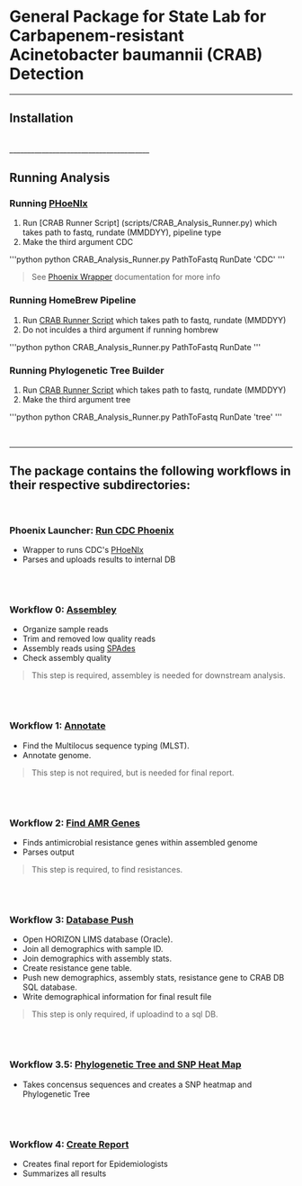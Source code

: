 
# General Package for State Lab for Carbapenem-resistant Acinetobacter baumannii (CRAB) Detection
_______________________________________

## Installation

<br />
_______________________________________

## Running Analysis

### Running [PHoeNIx](https://github.com/CDCgov/phoenix)
  1. Run [CRAB Runner Script] (scripts/CRAB_Analysis_Runner.py) which takes path to fastq, rundate (MMDDYY), pipeline type
  2. Make the third argument CDC

'''python 
  python CRAB_Analysis_Runner.py PathToFastq RunDate 'CDC'
'''
 
 > See [Phoenix Wrapper](docs/WF_Phoenix.md) documentation for more info

### Running HomeBrew Pipeline
  1. Run [CRAB Runner Script](scripts/CRAB_Analysis_Runner.py) which takes path to fastq, rundate (MMDDYY)
  2. Do not inculdes a third argument if running hombrew

'''python 
  python CRAB_Analysis_Runner.py PathToFastq RunDate
'''

### Running Phylogenetic Tree Builder
  1. Run [CRAB Runner Script](scripts/CRAB_Analysis_Runner.py) which takes path to fastq, rundate (MMDDYY)
  2. Make the third argument tree

'''python 
  python CRAB_Analysis_Runner.py PathToFastq RunDate 'tree'
'''

<br />


_______________________________________

## The package contains the following workflows in their respective subdirectories:

<br />

### **Phoenix Launcher:** [Run CDC Phoenix](docs/WF_Phoenix.md)
 - Wrapper to runs CDC's [PHoeNIx](https://github.com/CDCgov/phoenix)
 - Parses and uploads results to internal DB  

<br />
<br />

### **Workflow 0:** [Assembley](docs/WF_0_Assembler.md)
 - Organize sample reads
 - Trim and removed low quality reads
 - Assembly reads using [SPAdes](https://github.com/ablab/spades)
 - Check assembly quality  

  > This step is required, assembley is needed for downstream analysis.<br>

<br />
<br />

### **Workflow 1:** [Annotate](docs/WF_1_Annotate.md)
 - Find the Multilocus sequence typing (MLST).
 - Annotate genome.  

  > This step is not required, but is needed for final report.<br>

<br />
<br />

### **Workflow 2:** [Find AMR Genes](docs/WF_2_FindAMR.md)
 - Finds antimicrobial resistance genes within assembled genome
 - Parses output

  > This step is required, to find resistances.
  
<br />
<br />

### **Workflow 3:** [Database Push](docs/WF_3_DB.md)
 - Open HORIZON LIMS database (Oracle).
 - Join all demographics with sample ID.
 - Join demographics with assembly stats.
 - Create resistance gene table.
 - Push new demographics, assembly stats, resistance gene to CRAB DB SQL database.
 - Write demographical information for final result file

  > This step is only required, if uploadind to a sql DB.
 
<br />
<br />

### **Workflow 3.5:** [Phylogenetic Tree and SNP Heat Map](docs/WF_3_5_SNP_Phylo.md)
 - Takes concensus sequences and creates a SNP heatmap and Phylogenetic Tree
 
<br />
<br />

### **Workflow 4:** [Create Report](docs/WF_4_final_report.md)
 - Creates final report for Epidemiologists
 - Summarizes all results
  
<br />
<br />



